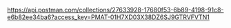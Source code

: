 https://api.postman.com/collections/27633928-17680f53-6b89-4198-91c8-e6b82ee34ba6?access_key=PMAT-01H7XD03X38DZ6SJ9GTRVFVTN1
